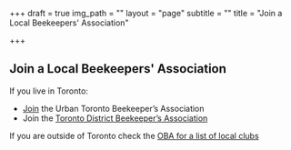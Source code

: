 +++
draft = true
img_path = ""
layout = "page"
subtitle = ""
title = "Join a Local Beekeepers' Association"

+++
## Join a Local Beekeepers' Association

If you live in Toronto:

* [Join](https://utba.netlify.app/subscribe) the Urban Toronto Beekeeper’s Association
* Join the [Toronto District Beekeeper’s Association](https://www.ontariobee.com/community/local-beekeepers-associations/toronto-district-beekeepers-association)

If you are outside of Toronto check the [OBA for a list of local clubs](https://www.ontariobee.com/community/local-beekeepers-associations)